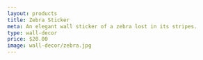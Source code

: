 ```yaml
---
layout: products
title: Zebra Sticker
meta: An elegant wall sticker of a zebra lost in its stripes.
type: wall-decor
price: $20.00
image: wall-decor/zebra.jpg
---
```

